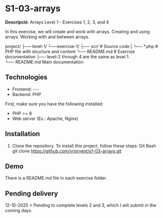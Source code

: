 # S1-03-arrays
  **Descripció**: Arrays
  Level 1 - Exercises 1, 2, 3, and 4

  In this exercise, we will create and work with arrays.
    Creating and using arrays.
    Working with and between arrays.
  
  project/
    ├── level-1/
         └──exercise-1/
                ├── scr/          # Source code
                |     └── *.php   # PHP file with structure and content
                └── README.md     # Exercise documentation
    ├── level-2 through 4 are the same as level 1.    
    └── README.md Main documentation

  ## Technologies 
  - Frontend: ---  
  - Backend: PHP

  First, make sure you have the following installed:
  - PHP >= 8
  - Web server (Ex.: Apache, Nginx)

  ## Installation
  1. Clone the repository. To install this project, follow these steps:
      Git Bash
      git clone https://github.com/vrsirvent/s1-03-arrays.git

  ## Demo  
  There is a README.md file in each exercise folder.
    
  ## Pending delivery
  12-10-2025 > Pending to complete levels 2 and 3, which I will submit in the coming days.